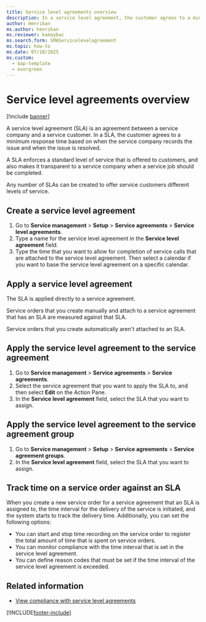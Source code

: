 ```yaml
---
title: Service level agreements overview
description: In a service level agreement, the customer agrees to a minimum response time based on when the service company records the issue and when the issue is resolved.
author: Henrikan
ms.author: henrikan
ms.reviewer: kamaybac
ms.search.form: SMAServicelevelagreement
ms.topic: how-to
ms.date: 07/10/2025
ms.custom: 
  - bap-template
  - evergreen
---
```


# Service level agreements overview

[!include [banner](../includes/banner.md)]

A service level agreement (SLA) is an agreement between a service company and a service customer. In a SLA, the customer agrees to a minimum response time based on when the service company records the issue and when the issue is resolved.

A SLA enforces a standard level of service that is offered to customers, and also makes it transparent to a service company when a service job should be completed.

Any number of SLAs can be created to offer service customers different levels of service.

## Create a service level agreement

1. Go to **Service management** \> **Setup** \> **Service agreements** \> **Service level agreements**.
1. Type a name for the service level agreement in the **Service level agreement** field.
1. Type the time that you want to allow for completion of service calls that are attached to the service level agreement. Then select a calendar if you want to base the service level agreement on a specific calendar.

## Apply a service level agreement

The SLA is applied directly to a service agreement.

Service orders that you create manually and attach to a service agreement that has an SLA are measured against that SLA.

Service orders that you create automatically aren't attached to an SLA.

## Apply the service level agreement to the service agreement

1. Go to **Service management** \> **Service agreements** \> **Service agreements**.
1. Select the service agreement that you want to apply the SLA to, and then select **Edit** on the Action Pane.
1. In the **Service level agreement** field, select the SLA that you want to assign.

## Apply the service level agreement to the service agreement group

1. Go to **Service management** \> **Setup** \> **Service agreements** \> **Service agreement groups**.
1. In the **Service level agreement** field, select the SLA that you want to assign.

## Track time on a service order against an SLA

When you create a new service order for a service agreement that an SLA is assigned to, the time interval for the delivery of the service is initiated, and the system starts to track the delivery time. Additionally, you can set the following options:

- You can start and stop time recording on the service order to register the total amount of time that is spent on service orders.
- You can monitor compliance with the time interval that is set in the service level agreement.
- You can define reason codes that must be set if the time interval of the service level agreement is exceeded.

## Related information

- [View compliance with service level agreements](view-compliance-with-service-level-agreements.md)

[!INCLUDE[footer-include](../../includes/footer-banner.md)]
